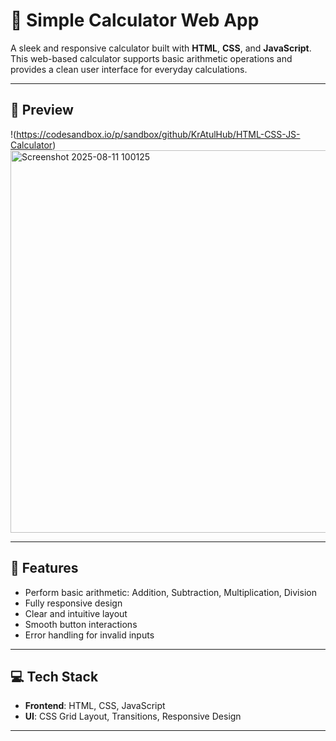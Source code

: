 # 🧮 Simple Calculator Web App

A sleek and responsive calculator built with **HTML**, **CSS**, and **JavaScript**. This web-based calculator supports basic arithmetic operations and provides a clean user interface for everyday calculations.

---
## 📸 Preview

!(https://codesandbox.io/p/sandbox/github/KrAtulHub/HTML-CSS-JS-Calculator) <!-- Replace with your actual screenshot URL -->
<img width="835" height="612" alt="Screenshot 2025-08-11 100125" src="https://github.com/user-attachments/assets/dc413fc5-5b9f-4316-8956-125526d79e42" />

---

## 🚀 Features

- Perform basic arithmetic: Addition, Subtraction, Multiplication, Division
- Fully responsive design
- Clear and intuitive layout
- Smooth button interactions
- Error handling for invalid inputs

---


## 💻 Tech Stack

- **Frontend**: HTML, CSS, JavaScript 
- **UI**: CSS Grid Layout, Transitions, Responsive Design

---


